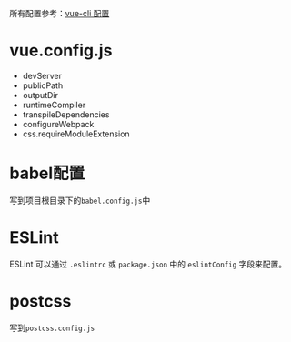 所有配置参考：[vue-cli 配置](https://cli.vuejs.org/zh/config/#%E5%85%A8%E5%B1%80-cli-%E9%85%8D%E7%BD%AE)

# vue.config.js

- devServer
- publicPath
- outputDir
- runtimeCompiler
- transpileDependencies
- configureWebpack
- css.requireModuleExtension

# babel配置

写到项目根目录下的`babel.config.js`中

# ESLint

ESLint 可以通过 `.eslintrc` 或 `package.json` 中的 `eslintConfig` 字段来配置。

# postcss

写到`postcss.config.js`



